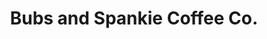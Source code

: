 ---
title: "Bubs and Spankie Coffee Co."
url: /lillington/bubs-and-spankie-coffee-co/
shop: vacant
---